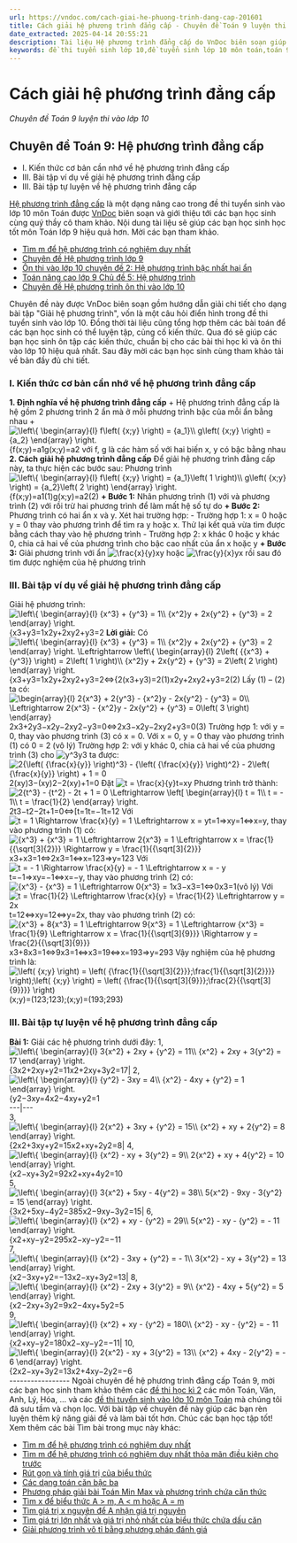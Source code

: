 ```yaml
---
url: https://vndoc.com/cach-giai-he-phuong-trinh-dang-cap-201601
title: Cách giải hệ phương trình đẳng cấp - Chuyên đề Toán 9 luyện thi vào lớp 10 - VnDoc.com
date_extracted: 2025-04-14 20:55:21
description: Tài liệu Hệ phương trình đẳng cấp do VnDoc biên soạn giúp các bạn học sinh ôn tập, củng cố thêm kiến thức về hệ phương trình Toán 9 và làm tốt đề tuyển sinh lớp 10 môn Toán sắp tới.
keywords: đề thi tuyển sinh lớp 10,đề tuyển sinh lớp 10 môn toán,toán 9,chuyên đề toán 9,hệ phương trình đối xứng loại 2,hệ phương trình đẳng cấp,giải hệ phương trình đẳng cấp,cách giải hệ phương trình đẳng cấp,hệ phương trình đẳng cấp lớp 9
---
```


# Cách giải hệ phương trình đẳng cấp
 _Chuyên đề Toán 9 luyện thi vào lớp 10_
## Chuyên đề Toán 9: Hệ phương trình đẳng cấp
  * I. Kiến thức cơ bản cần nhớ về hệ phương trình đẳng cấp
  * III. Bài tập ví dụ về giải hệ phương trình đẳng cấp
  * III. Bài tập tự luyện về hệ phương trình đẳng cấp

[Hệ phương trình đẳng cấp](<https://vndoc.com/cach-giai-he-phuong-trinh-dang-cap-201601>) là một dạng nâng cao trong đề thi tuyển sinh vào lớp 10 môn Toán được [VnDoc](<https://vndoc.com/>) biên soạn và giới thiệu tới các bạn học sinh cùng quý thầy cô tham khảo. Nội dung tài liệu sẽ giúp các bạn học sinh học tốt môn Toán lớp 9 hiệu quả hơn. Mời các bạn tham khảo.
  * [Tìm m để hệ phương trình có nghiệm duy nhất](<https://vndoc.com/tim-m-de-he-phuong-trinh-co-nghiem-duy-nhat-200700>)
  * [Chuyên đề Hệ phương trình lớp 9](<https://vndoc.com/chuyen-de-he-phuong-trinh-lop-9-197906>)
  * [Ôn thi vào lớp 10 chuyên đề 2: Hệ phương trình bậc nhất hai ẩn](<https://vndoc.com/on-thi-vao-lop-10-chuyen-de-4-166016>)
  * [Toán nâng cao lớp 9 Chủ đề 5: Hệ phương trình](<https://vndoc.com/chu-de-5-he-phuong-trinh-194934>)
  * [Chuyên đề Hệ phương trình ôn thi vào lớp 10](<https://vndoc.com/chu-de-5-he-phuong-trinh-194934>)

Chuyên đề này được VnDoc biên soạn gồm hướng dẫn giải chi tiết cho dạng bài tập "Giải hệ phương trình", vốn là một câu hỏi điển hình trong đề thi tuyển sinh vào lớp 10. Đồng thời tài liệu cũng tổng hợp thêm các bài toán để các bạn học sinh có thể luyện tập, củng cố kiến thức. Qua đó sẽ giúp các bạn học sinh ôn tập các kiến thức, chuẩn bị cho các bài thi học kì và ôn thi vào lớp 10 hiệu quả nhất. Sau đây mời các bạn học sinh cùng tham khảo tải về bản đầy đủ chi tiết.
### I. Kiến thức cơ bản cần nhớ về hệ phương trình đẳng cấp
**1\. Định nghĩa về hệ phương trình đẳng cấp**
\+ Hệ phương trình đẳng cấp là hệ gồm 2 phương trình 2 ẩn mà ở mỗi phương trình bậc của mỗi ẩn bằng nhau
\+ ![\\left\\{ \\begin{array}{l}
f\\left\( {x;y} \\right\) = {a_1}\\\\
g\\left\( {x;y} \\right\) = {a_2}
\\end{array} \\right.](https://i.vdoc.vn/data/image/blank.png)\{f\(x;y\)=a1g\(x;y\)=a2 với f, g là các hàm số với hai biến x, y có bậc bằng nhau
**2\. Cách giải hệ phương trình đẳng cấp**
Để giải hệ phương trình đẳng cấp này, ta thực hiện các bước sau:
Phương trình ![\\left\\{ \\begin{array}{l}
f\\left\( {x;y} \\right\) = {a_1}\\left\( 1 \\right\)\\\\
g\\left\( {x;y} \\right\) = {a_2}\\left\( 2 \\right\)
\\end{array} \\right.](https://i.vdoc.vn/data/image/blank.png)\{f\(x;y\)=a1\(1\)g\(x;y\)=a2\(2\)
**\+ Bước 1:** Nhân phương trình \(1\) với và phương trình \(2\) với rồi trừ hai phương trình để làm mất hệ số tự do
**\+ Bước 2:** Phương trình có hai ẩn x và y. Xét hai trường hợp:
\- Trường hợp 1: x = 0 hoặc y = 0 thay vào phương trình để tìm ra y hoặc x. Thử lại kết quả vừa tìm được bằng cách thay vào hệ phương trình
\- Trường hợp 2: x khác 0 hoặc y khác 0, chia cả hai vế của phương trình cho bậc cao nhất của ẩn x hoặc y
**\+ Bước 3:** Giải phương trình với ẩn ![\\frac{x}{y}](https://i.vdoc.vn/data/image/blank.png)xy hoặc ![\\frac{y}{x}](https://i.vdoc.vn/data/image/blank.png)yx rồi sau đó tìm được nghiệm của hệ phương trình
### III. Bài tập ví dụ về giải hệ phương trình đẳng cấp
Giải hệ phương trình: ![\\left\\{ \\begin{array}{l}
{x^3} + {y^3} = 1\\\\
{x^2}y + 2x{y^2} + {y^3} = 2
\\end{array} \\right.](https://i.vdoc.vn/data/image/blank.png)\{x3+y3=1x2y+2xy2+y3=2
**Lời giải:**
Có ![\\left\\{ \\begin{array}{l}
{x^3} + {y^3} = 1\\\\
{x^2}y + 2x{y^2} + {y^3} = 2
\\end{array} \\right. \\Leftrightarrow \\left\\{ \\begin{array}{l}
2\\left\( {{x^3} + {y^3}} \\right\) = 2\\left\( 1 \\right\)\\\\
{x^2}y + 2x{y^2} + {y^3} = 2\\left\( 2 \\right\)
\\end{array} \\right.](https://i.vdoc.vn/data/image/blank.png)\{x3+y3=1x2y+2xy2+y3=2⇔\{2\(x3+y3\)=2\(1\)x2y+2xy2+y3=2\(2\)
Lấy \(1\) – \(2\) ta có:
![\\begin{array}{l}
2{x^3} + 2{y^3} - {x^2}y - 2x{y^2} - {y^3} = 0\\\\
 \\Leftrightarrow 2{x^3} - {x^2}y - 2x{y^2} + {y^3} = 0\\left\( 3 \\right\)
\\end{array}](https://i.vdoc.vn/data/image/blank.png)2x3+2y3−x2y−2xy2−y3=0⇔2x3−x2y−2xy2+y3=0\(3\)
Trường hợp 1: với y = 0, thay vào phương trình \(3\) có x = 0. Với x = 0, y = 0 thay vào phương trình \(1\) có 0 = 2 \(vô lý\)
Trường hợp 2: với y khác 0, chia cả hai vế của phương trình \(3\) cho ![y^3](https://i.vdoc.vn/data/image/blank.png)y3 ta được:
![2{\\left\( {\\frac{x}{y}} \\right\)^3} - {\\left\( {\\frac{x}{y}} \\right\)^2} - 2\\left\( {\\frac{x}{y}} \\right\) + 1 = 0](https://i.vdoc.vn/data/image/blank.png)2\(xy\)3−\(xy\)2−2\(xy\)+1=0
Đặt ![t = \\frac{x}{y}](https://i.vdoc.vn/data/image/blank.png)t=xy
Phương trình trở thành:
![2{t^3} - {t^2} - 2t + 1 = 0 \\Leftrightarrow \\left\[ \\begin{array}{l}
t = 1\\\\
t =  - 1\\\\
t = \\frac{1}{2}
\\end{array} \\right.](https://i.vdoc.vn/data/image/blank.png)2t3−t2−2t+1=0⇔\[t=1t=−1t=12
Với ![t = 1 \\Rightarrow \\frac{x}{y} = 1 \\Leftrightarrow x = y](https://i.vdoc.vn/data/image/blank.png)t=1⇒xy=1⇔x=y, thay vào phương trình \(1\) có:
![{x^3} + {x^3} = 1 \\Leftrightarrow 2{x^3} = 1 \\Leftrightarrow x = \\frac{1}{{\\sqrt\[3\]{2}}} \\Rightarrow y = \\frac{1}{{\\sqrt\[3\]{2}}}](https://i.vdoc.vn/data/image/blank.png)x3+x3=1⇔2x3=1⇔x=123⇒y=123
Với ![t =  - 1 \\Rightarrow \\frac{x}{y} =  - 1 \\Leftrightarrow x =  - y](https://i.vdoc.vn/data/image/blank.png)t=−1⇒xy=−1⇔x=−y, thay vào phương trình \(2\) có:
![{x^3} - {x^3} = 1 \\Leftrightarrow 0{x^3} = 1](https://i.vdoc.vn/data/image/blank.png)x3−x3=1⇔0x3=1\(vô lý\)
Với ![t = \\frac{1}{2} \\Leftrightarrow \\frac{x}{y} = \\frac{1}{2} \\Leftrightarrow y = 2x](https://i.vdoc.vn/data/image/blank.png)t=12⇔xy=12⇔y=2x, thay vào phương trình \(2\) có:
![{x^3} + 8{x^3} = 1 \\Leftrightarrow 9{x^3} = 1 \\Leftrightarrow {x^3} = \\frac{1}{9} \\Leftrightarrow x = \\frac{1}{{\\sqrt\[3\]{9}}} \\Rightarrow y = \\frac{2}{{\\sqrt\[3\]{9}}}](https://i.vdoc.vn/data/image/blank.png)x3+8x3=1⇔9x3=1⇔x3=19⇔x=193⇒y=293
Vậy nghiệm của hệ phương trình là: ![\\left\( {x;y} \\right\) = \\left\( {\\frac{1}{{\\sqrt\[3\]{2}}};\\frac{1}{{\\sqrt\[3\]{2}}}} \\right\);\\left\( {x;y} \\right\) = \\left\( {\\frac{1}{{\\sqrt\[3\]{9}}};\\frac{2}{{\\sqrt\[3\]{9}}}} \\right\)](https://i.vdoc.vn/data/image/blank.png)\(x;y\)=\(123;123\);\(x;y\)=\(193;293\)
### III. Bài tập tự luyện về hệ phương trình đẳng cấp
**Bài 1:** Giải các hệ phương trình dưới đây:
1, ![\\left\\{ \\begin{array}{l}
3{x^2} + 2xy + {y^2} = 11\\\\
{x^2} + 2xy + 3{y^2} = 17
\\end{array} \\right.](https://i.vdoc.vn/data/image/blank.png)\{3x2+2xy+y2=11x2+2xy+3y2=17| 2, ![\\left\\{ \\begin{array}{l}
{y^2} - 3xy = 4\\\\
{x^2} - 4xy + {y^2} = 1
\\end{array} \\right.](https://i.vdoc.vn/data/image/blank.png)\{y2−3xy=4x2−4xy+y2=1  
---|---  
3, ![\\left\\{ \\begin{array}{l}
2{x^2} + 3xy + {y^2} = 15\\\\
{x^2} + xy + 2{y^2} = 8
\\end{array} \\right.](https://i.vdoc.vn/data/image/blank.png)\{2x2+3xy+y2=15x2+xy+2y2=8| 4, ![\\left\\{ \\begin{array}{l}
{x^2} - xy + 3{y^2} = 9\\\\
2{x^2} + xy + 4{y^2} = 10
\\end{array} \\right.](https://i.vdoc.vn/data/image/blank.png)\{x2−xy+3y2=92x2+xy+4y2=10  
5, ![\\left\\{ \\begin{array}{l}
3{x^2} + 5xy - 4{y^2} = 38\\\\
5{x^2} - 9xy - 3{y^2} = 15
\\end{array} \\right.](https://i.vdoc.vn/data/image/blank.png)\{3x2+5xy−4y2=385x2−9xy−3y2=15| 6, ![\\left\\{ \\begin{array}{l}
{x^2} + xy - {y^2} = 29\\\\
5{x^2} - xy - {y^2} =  - 11
\\end{array} \\right.](https://i.vdoc.vn/data/image/blank.png)\{x2+xy−y2=295x2−xy−y2=−11  
7, ![\\left\\{ \\begin{array}{l}
{x^2} - 3xy + {y^2} =  - 1\\\\
3{x^2} - xy + 3{y^2} = 13
\\end{array} \\right.](https://i.vdoc.vn/data/image/blank.png)\{x2−3xy+y2=−13x2−xy+3y2=13| 8, ![\\left\\{ \\begin{array}{l}
{x^2} - 2xy + 3{y^2} = 9\\\\
{x^2} - 4xy + 5{y^2} = 5
\\end{array} \\right.](https://i.vdoc.vn/data/image/blank.png)\{x2−2xy+3y2=9x2−4xy+5y2=5  
9, ![\\left\\{ \\begin{array}{l}
{x^2} + xy - {y^2} = 180\\\\
{x^2} - xy - {y^2} =  - 11
\\end{array} \\right.](https://i.vdoc.vn/data/image/blank.png)\{x2+xy−y2=180x2−xy−y2=−11| 10, ![\\left\\{ \\begin{array}{l}
2{x^2} - xy + 3{y^2} = 13\\\\
{x^2} + 4xy - 2{y^2} =  - 6
\\end{array} \\right.](https://i.vdoc.vn/data/image/blank.png)\{2x2−xy+3y2=13x2+4xy−2y2=−6  
\-----------------
Ngoài chuyên đề hệ phương trình đẳng cấp Toán 9, mời các bạn học sinh tham khảo thêm các [đề thi học kì 2](<https://vndoc.com/de-thi-hoc-ki-2-lop9>) các môn Toán, Văn, Anh, Lý, Hóa, ... và các [đề thi tuyển sinh vào lớp 10 môn Toán](<https://vndoc.com/thi-vao-lop-10-mon-toan>) mà chúng tôi đã sưu tầm và chọn lọc. Với bài tập về chuyên đề này giúp các bạn rèn luyện thêm kỹ năng giải đề và làm bài tốt hơn. Chúc các bạn học tập tốt\!
Xem thêm các bài Tìm bài trong mục này khác:
  * [Tìm m để hệ phương trình có nghiệm duy nhất](</tim-m-de-he-phuong-trinh-co-nghiem-duy-nhat-200700>)
  * [Tìm m để hệ phương trình có nghiệm duy nhất thỏa mãn điều kiện cho trước](</tim-m-de-he-phuong-trinh-co-nghiem-duy-nhat-thoa-man-dieu-kien-cho-truoc-202116>)
  * [Rút gọn và tính giá trị của biểu thức](</rut-gon-va-tinh-gia-tri-cua-bieu-thuc-200861>)
  * [Các dạng toán căn bậc ba](</cac-dang-toan-can-bac-ba-toan-lop-9-178714>)
  * [Phương pháp giải bài Toán Min Max và phương trình chứa căn thức](</chuyen-de-toan-lop-9-phuong-phap-giai-bai-toan-min-max-va-phuong-trinh-chua-can-thuc-196337>)
  * [Tìm x để biểu thức A > m, A < m hoặc A = m](</tim-x-de-bieu-thuc-a-thoa-man-dang-thuc-hoac-bat-dang-thuc-200874>)
  * [Tìm giá trị x nguyên để A nhận giá trị nguyên](</tim-gia-tri-x-nguyen-de-a-nhan-gia-tri-nguyen-200841>)
  * [Tìm giá trị lớn nhất và giá trị nhỏ nhất của biểu thức chứa dấu căn](</tim-gia-tri-lon-nhat-va-gia-tri-nho-nhat-cua-bieu-thuc-chua-dau-can-200882>)
  * [Giải phương trình vô tỉ bằng phương pháp đánh giá](</giai-phuong-trinh-vo-ti-bang-phuong-phap-danh-gia-340397>)

